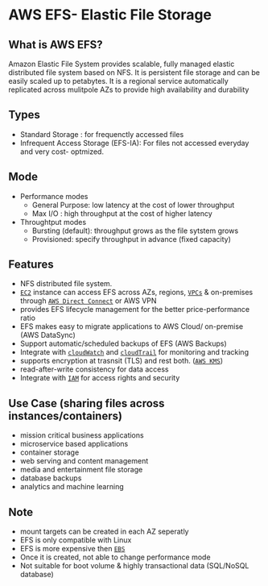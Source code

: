 # AWS EFS-  Elastic File Storage
## What is AWS EFS?
Amazon Elastic File System provides scalable, fully managed elastic distributed file system based on NFS. It is persistent file storage and can be easily scaled up to petabytes. It is a regional service automatically replicated across mulitpole AZs to provide high availability and durability

## Types
- Standard Storage : for frequenctly accessed files
- Infrequent Access Storage (EFS-IA): For files not accessed everyday and very cost- optmized. 

## Mode
- Performance modes
    - General Purpose: low latency at the cost of lower throughput
    - Max I/O : high throughput at the cost of higher latency
- Throughtput modes
    - Bursting (default): throughput grows as the file sytstem grows
    - Provisioned: specify throughput in advance (fixed capacity)

## Features
- NFS distributed file system. 
- [`EC2`](./EC2.md) instance can access EFS across AZs, regions, [`VPCs`](./VPC.md) & on-premises through [`AWS Direct Connect`](./DC.md) or AWS VPN
- provides EFS lifecycle management for the better price-performance ratio
- EFS makes easy to migrate applications to AWS Cloud/ on-premise (AWS DataSync)
- Support automatic/scheduled backups of EFS (AWS Backups)
- Integrate with [`cloudWatch`](./Cloudwatch.md) and [`cloudTrail`](./CloudTrail.md) for monitoring and tracking
- supports encryption at trasnsit (TLS) and rest both. ([`AWS KMS`](./KMS.md))
- read-after-write consistency for data access
- Integrate with [`IAM`](./IAM.md) for access rights and security

## Use Case (sharing files across instances/containers)
- mission critical business applications
- microservice based applications
- container storage
- web serving and content management
- media and entertainment file storage
- database backups
- analytics and machine learning

## Note
- mount targets can be created in each AZ seperatly
- EFS is only compatible with Linux
- EFS is more expensive then [`EBS`](./EBS.md)
- Once it is created, not able to change performance mode
- Not suitable for boot volume & highly transactional data (SQL/NoSQL database)

